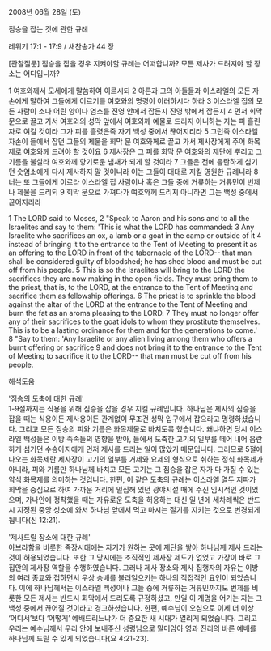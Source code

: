 2008년 06월 28일 (토)

짐승을 잡는 것에 관한 규례



레위기 17:1 - 17:9 / 새찬송가 44 장


[관찰질문]
짐승을 잡을 경우 지켜야할 규례는 어떠합니까? 
모든 제사가 드려져야 할 장소는 어디입니까?

1 여호와께서 모세에게 말씀하여 이르시되 
2 아론과 그의 아들들과 이스라엘의 모든 자손에게 말하여 그들에게 이르기를 여호와의 명령이 이러하시다 하라 
3 이스라엘 집의 모든 사람이 소나 어린 양이나 염소를 진영 안에서 잡든지 진영 밖에서 잡든지 
4 먼저 회막 문으로 끌고 가서 여호와의 성막 앞에서 여호와께 예물로 드리지 아니하는 자는 피 흘린 자로 여길 것이라 그가 피를 흘렸은즉 자기 백성 중에서 끊어지리라 
5 그런즉 이스라엘 자손이 들에서 잡던 그들의 제물을 회막 문 여호와께로 끌고 가서 제사장에게 주어 화목제로 여호와께 드려야 할 것이요 
6 제사장은 그 피를 회막 문 여호와의 제단에 뿌리고 그 기름을 불살라 여호와께 향기로운 냄새가 되게 할 것이라 
7 그들은 전에 음란하게 섬기던 숫염소에게 다시 제사하지 말 것이니라 이는 그들이 대대로 지킬 영원한 규례니라 
8 너는 또 그들에게 이르라 이스라엘 집 사람이나 혹은 그들 중에 거류하는 거류민이 번제나 제물을 드리되 
9 회막 문으로 가져다가 여호와께 드리지 아니하면 그는 백성 중에서 끊어지리라  

1 The LORD said to Moses, 
2 "Speak to Aaron and his sons and to all the Israelites and say to them: 'This is what the LORD has commanded: 
3 Any Israelite who sacrifices an ox, a lamb or a goat in the camp or outside of it 
4 instead of bringing it to the entrance to the Tent of Meeting to present it as an offering to the LORD in front of the tabernacle of the LORD-- that man shall be considered guilty of bloodshed; he has shed blood and must be cut off from his people. 
5 This is so the Israelites will bring to the LORD the sacrifices they are now making in the open fields. They must bring them to the priest, that is, to the LORD, at the entrance to the Tent of Meeting and sacrifice them as fellowship offerings. 
6 The priest is to sprinkle the blood against the altar of the LORD at the entrance to the Tent of Meeting and burn the fat as an aroma pleasing to the LORD. 
7 They must no longer offer any of their sacrifices to the goat idols to whom they prostitute themselves. This is to be a lasting ordinance for them and for the generations to come.' 
8 "Say to them: 'Any Israelite or any alien living among them who offers a burnt offering or sacrifice 
9 and does not bring it to the entrance to the Tent of Meeting to sacrifice it to the LORD-- that man must be cut off from his people.

해석도움





'짐승의 도축에 대한 규례'  
1-9절까지는 식용을 위해 짐승을 잡을 경우 지킬 규례입니다. 하나님은 제사의 짐승을 잡을 때는 식용이든 제사용이든 관계없이 무조건 성막 입구에서 잡으라고 명령하셨습니다. 그리고 모든 짐승의 피와 기름은 화목제물로 바치도록 했습니다. 왜냐하면 당시 이스라엘 백성들은 이방 족속들의 영향을 받아, 들에서 도축한 고기의 일부를 떼어 내어 음란하게 섬기던 수송아지에게 먼저 제사를 드리는 일이 많았기 때문입니다. 그러므로 5절에 나오는 화목제란 제사장이 고기의 일부를 거제와 요제의 형식으로 취하는 정식 화목제가 아니라, 피와 기름만 하나님께 바치고 모든 고기는 그 짐승을 잡은 자가 다 가질 수 있는 약식 화목제를 의미하는 것입니다. 한편, 이 같은 도축의 규례는 이스라엘 열두 지파가 회막을 중심으로 하여 가까운 거리에 밀집해 있던 광야시절 때에 주신 임시적인 것이었으며, 가나안에 정착했을 때는 자유로운 도축을 허용하는 대신 일 년에 세차례씩은 반드시 지정된 중앙 성소에 와서 하나님 앞에서 먹고 마시는 절기를 지키는 것으로 변경되게 됩니다(신 12:21). 

'제사드릴 장소에 대한 규례'  
아브라함을 비롯한 족장시대에는 자기가 원하는 곳에 제단을 쌓아 하나님께 제사 드리는 것이 허용되었습니다. 또한 그 당시에는 조직적인 제사장 제도가 없었고 가장이 바로 그 집안의 제사장 역할을 수행하였습니다. 그러나 제사 장소와 제사 집행자의 자유는 이방의 여러 종교와 접하면서 우상 숭배를 불러일으키는 하나의 직접적인 요인이 되었습니다. 이에 하나님께서는 이스라엘 백성이나 그들 중에 거류하는 거류민까지도 번제를 비롯한 모든 제사는 반드시 회막에서 드리도록 규정하셨고, 만일 이 계명을 어기는 자는 그 백성 중에서 끊어질 것이라고 경고하셨습니다. 한편, 예수님이 오심으로 이제 더 이상 ‘어디서’보다 ‘어떻게’ 예배드리느냐가 더 중요한 새 시대가 열리게 되었습니다. 그리고 우리는 예수님께서 우리 안에 보내주신 성령님으로 말미암아 영과 진리의 바른 예배를 하나님께 드릴 수 있게 되었습니다(요 4:21-23).